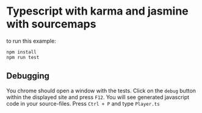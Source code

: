 # Typescript with karma and jasmine with sourcemaps

to run this example:

```
npm install
npm run test
```

## Debugging

You chrome should open a window with the tests.
Click on the `debug` button within the displayed site and press `F12`.
You will see generated javascript code in your source-files.
Press `Ctrl + P` and type `Player.ts`